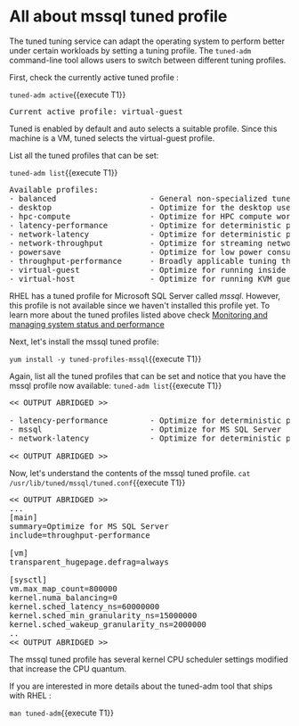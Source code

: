 # All about mssql tuned profile

The tuned tuning service can adapt the operating system to perform better under certain workloads by setting a tuning profile. The `tuned-adm` command-line tool allows users to switch between different tuning profiles.

First, check the currently active tuned profile :

`tuned-adm active`{{execute T1}}

<pre class="file">
Current active profile: virtual-guest
</pre>

Tuned is enabled by default and auto selects a suitable profile. Since this machine is a VM, tuned selects the virtual-guest profile.

List all the tuned profiles that can be set:

`tuned-adm list`{{execute T1}}

<pre class="file">
Available profiles:
- balanced                    - General non-specialized tuned profile
- desktop                     - Optimize for the desktop use-case
- hpc-compute                 - Optimize for HPC compute workloads
- latency-performance         - Optimize for deterministic performance at the cost of increased power consumption
- network-latency             - Optimize for deterministic performance at the cost of increased power consumption, focused on low latency network performance
- network-throughput          - Optimize for streaming network throughput, generally only necessary on older CPUs or 40G+ networks
- powersave                   - Optimize for low power consumption
- throughput-performance      - Broadly applicable tuning that provides excellent performance across a variety of common server workloads
- virtual-guest               - Optimize for running inside a virtual guest
- virtual-host                - Optimize for running KVM guests
</pre>

RHEL has a tuned profile for Microsoft SQL Server called *mssql*. However, this profile is not available since we haven't installed this profile yet. To learn more about the tuned profiles listed above check [Monitoring and managing system status and performance](https://access.redhat.com/documentation/en-us/red_hat_enterprise_linux/8/html/monitoring_and_managing_system_status_and_performance/getting-started-with-tuned_monitoring-and-managing-system-status-and-performance#tuned-profiles-distributed-with-rhel_getting-started-with-tuned)

Next, let's install the mssql tuned profile:  

`yum install -y tuned-profiles-mssql`{{execute T1}}

Again, list all the tuned profiles that can be set and notice that you have the mssql profile now available: 
`tuned-adm list`{{execute T1}}

<pre class="file">
<< OUTPUT ABRIDGED >>

- latency-performance         - Optimize for deterministic performance at the cost of increased power consumption
- mssql                       - Optimize for MS SQL Server
- network-latency             - Optimize for deterministic performance at the cost of increased power consumption, focused on low latency network performance

<< OUTPUT ABRIDGED >>
</pre>

Now, let's understand the contents of the mssql tuned profile. 
`cat /usr/lib/tuned/mssql/tuned.conf`{{execute T1}}

<pre class="file">
<< OUTPUT ABRIDGED >>
...
[main]
summary=Optimize for MS SQL Server
include=throughput-performance

[vm]
transparent_hugepage.defrag=always

[sysctl]
vm.max_map_count=800000
kernel.numa_balancing=0
kernel.sched_latency_ns=60000000
kernel.sched_min_granularity_ns=15000000
kernel.sched_wakeup_granularity_ns=2000000
..
<< OUTPUT ABRIDGED >>
</pre>

The mssql tuned profile has several kernel CPU scheduler settings modified that increase the CPU quantum.

If you are interested in more details about the tuned-adm tool that ships with RHEL :  

`man tuned-adm`{{execute T1}}
